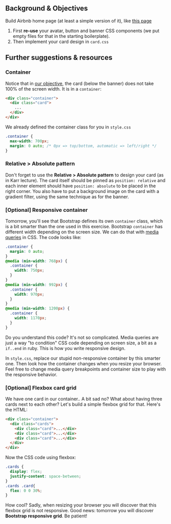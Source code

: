 ## Background & Objectives

Build Airbnb home page (at least a simple version of it), like [this page](http://lewagon.github.io/html-css-challenges/10-homepage-with-cards/)

1. First **re-use** your avatar, button and banner CSS components (we put empty files for that in the starting boilerplate).
2. Then implement your card design in `card.css`

## Further suggestions & resources

### Container

Notice that in [our objective](http://lewagon.github.io/html-css-challenges/10-homepage-with-cards/), the card (below the banner) does not take 100% of the screen width. It is in a `container`:

```html
<div class="container">
  <div class="card">
    ...
  </div>
</div>
```

We already defined the container class for you in `style.css`

```css
.container {
  max-width: 700px;
  margin: 0 auto; /* 0px => top/bottom, automatic => left/right */
}
```

### Relative > Absolute pattern

Don't forget to use the **Relative > Absolute pattern** to design your card (as in Karr lecture). The card itself should be pinned as `position: relative` and each inner element should have `position: absolute` to be placed in the right corner. You also have to put a background image on the card with a gradient filter, using the same technique as for the banner.

### [Optional] Responsive container

Tomorrow, you'll see that Bootstrap defines its own `container` class, which is a bit smarter than the one used in this exercise. Bootstrap `container` has different width depending on the screen size. We can do that with [media queries](https://developer.mozilla.org/fr/docs/Web/CSS/Media_queries) in CSS. The code looks like:

```css
.container {
  margin: 0 auto;
}
@media (min-width: 768px) {
  .container {
    width: 750px;
  }
}
@media (min-width: 992px) {
  .container {
    width: 970px;
  }
}
@media (min-width: 1200px) {
  .container {
    width: 1170px;
  }
}
```

Do you understand this code? It's not so complicated. Media queries are just a way "to condition" CSS code depending on screen size, a bit as a `if..end` in ruby. This is how you write responsive design.

In `style.css`, replace our stupid non-responsive container by this smarter one. Then look how the container changes when you resize your browser. Feel free to change media query breakpoints and container size to play with the responsive behavior.

### [Optional] Flexbox card grid

We have one card in our container.. A bit sad no? What about having three cards next to each other? Let's build a simple flexbox grid for that. Here's the HTML:

```html
<div class="container">
  <div class="cards">
    <div class="card">...</div>
    <div class="card">...</div>
    <div class="card">...</div>
  </div>
</div>
```

Now the CSS code using flexbox:

```css
.cards {
  display: flex;
  justify-content: space-between;
}
.cards .card{
  flex: 0 0 30%;
}
```

How cool? Sadly, when resizing your browser you will discover that this flexbox grid is not responsive. Good news: tomorrow you will discover **Bootstrap responsive grid**. Be patient!
